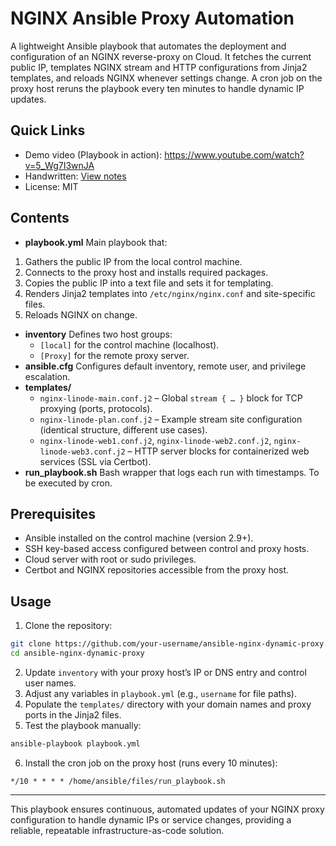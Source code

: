# NGINX Ansible Proxy Automation

A lightweight Ansible playbook that automates the deployment and configuration of an NGINX reverse-proxy on Cloud. It fetches the current public IP, templates NGINX stream and HTTP configurations from Jinja2 templates, and reloads NGINX whenever settings change. A cron job on the proxy host reruns the playbook every ten minutes to handle dynamic IP updates.


## Quick Links

- Demo video (Playbook in action): https://www.youtube.com/watch?v=5_Wg7I3wnJA
- Handwritten: [View notes](./Handwritten.md)
- License: MIT

## Contents

- **playbook.yml**
Main playbook that:

1. Gathers the public IP from the local control machine.
2. Connects to the proxy host and installs required packages.
3. Copies the public IP into a text file and sets it for templating.
4. Renders Jinja2 templates into `/etc/nginx/nginx.conf` and site-specific files.
5. Reloads NGINX on change.
- **inventory**
Defines two host groups:
    - `[local]` for the control machine (localhost).
    - `[Proxy]` for the remote proxy server.
- **ansible.cfg**
Configures default inventory, remote user, and privilege escalation.
- **templates/**
    - `nginx-linode-main.conf.j2` – Global `stream { … }` block for TCP proxying (ports, protocols).
    - `nginx-linode-plan.conf.j2` – Example stream site configuration (identical structure, different use cases).
    - `nginx-linode-web1.conf.j2`, `nginx-linode-web2.conf.j2`, `nginx-linode-web3.conf.j2` – HTTP server blocks for containerized web services (SSL via Certbot).
- **run_playbook.sh**
Bash wrapper that logs each run with timestamps. To be executed by cron.


## Prerequisites

- Ansible installed on the control machine (version 2.9+).
- SSH key-based access configured between control and proxy hosts.
- Cloud server with root or sudo privileges.
- Certbot and NGINX repositories accessible from the proxy host.


## Usage

1. Clone the repository:

```bash
git clone https://github.com/your-username/ansible-nginx-dynamic-proxy.git
cd ansible-nginx-dynamic-proxy
```

2. Update `inventory` with your proxy host’s IP or DNS entry and control user names.
3. Adjust any variables in `playbook.yml` (e.g., `username` for file paths).
4. Populate the `templates/` directory with your domain names and proxy ports in the Jinja2 files.
5. Test the playbook manually:

```bash
ansible-playbook playbook.yml
```

6. Install the cron job on the proxy host (runs every 10 minutes):

```cron
*/10 * * * * /home/ansible/files/run_playbook.sh
```

***

This playbook ensures continuous, automated updates of your NGINX proxy configuration to handle dynamic IPs or service changes, providing a reliable, repeatable infrastructure-as-code solution.


